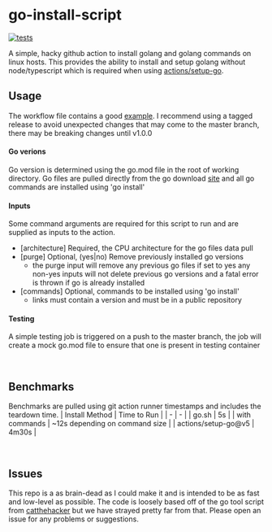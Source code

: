 # go-install-script
[![tests](https://github.com/jake-young-dev/go-install-script/actions/workflows/test.yaml/badge.svg?branch=master)](https://github.com/jake-young-dev/go-install-script/actions/workflows/test.yaml)
<br />

A simple, hacky github action to install golang and golang commands on linux hosts. This provides the ability to install and setup golang without node/typescript which is required when using [actions/setup-go](https://github.com/actions/setup-go). 


## Usage
The workflow file contains a good [example](https://github.com/jake-young-dev/go-install-script/blob/master/.github/workflows/test.yaml#L20). I recommend using a tagged release to avoid unexpected changes that may come to the master branch, there may be breaking changes until v1.0.0
#### Go verions
Go version is determined using the go.mod file in the root of working directory. Go files are pulled directly from the go download [site](https://go.dev/dl/) and all go commands are installed using 'go install'
#### Inputs
Some command arguments are required for this script to run and are supplied as inputs to the action. <br />
- [architecture] Required, the CPU architecture for the go files data pull
- [purge] Optional, (yes|no) Remove previously installed go versions
    - the purge input will remove any previous go files if set to yes any non-yes inputs will not delete previous go versions and a fatal error is thrown if go is already installed
- [commands] Optional, commands to be installed using 'go install'
    - links must contain a version and must be in a public repository
#### Testing
A simple testing job is triggered on a push to the master branch, the job will create a mock go.mod file to ensure that one is present in testing container

<br />

## Benchmarks
Benchmarks are pulled using git action runner timestamps and includes the teardown time.
| Install Method | Time to Run |
| - | - |
| go.sh | 5s |
| with commands | ~12s depending on command size |
| actions/setup-go@v5 | 4m30s |

<br />

## Issues
This repo is a as brain-dead as I could make it and is intended to be as fast and low-level as possible. The code is loosely based off of the go tool script from [catthehacker](https://github.com/catthehacker/docker_images/blob/master/linux/ubuntu/scripts/go.sh) but we have strayed pretty far from that. Please open an issue for any problems or suggestions.
